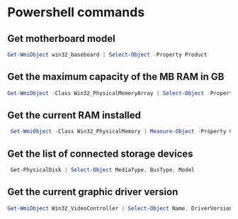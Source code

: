 # Powershell commands

## Get motherboard model

```powershell
Get-WmiObject win32_baseboard | Select-Object -Property Product
```

## Get the maximum capacity of the MB RAM in GB

```powershell
Get-WmiObject -Class Win32_PhysicalMemoryArray | Select-Object -Property @{Name="MaxCapacityGB";Expression={$_.MaxCapacity / 1MB}}
```

## Get the current RAM installed

```powershell
 Get-WmiObject -Class Win32_PhysicalMemory | Measure-Object -Property Capacity -Sum | Select-Object @{Name="TotalGB"; Expression={ $_.Sum / 1GB }}
```

## Get the list of connected storage devices

```powershell
 Get-PhysicalDisk | Select-Object MediaType, BusType, Model
```

## Get the current graphic driver version

```powershell
Get-WmiObject Win32_VideoController | Select-Object Name, DriverVersion
```
